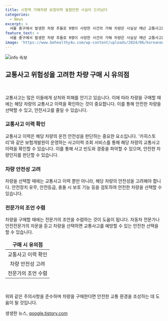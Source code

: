 ```yaml
---
title: 시청역 가해차량 보험이력 놀랄만한 사실이 드러났다
categories:
  - News
excerpt: >
  서울 중구에서 발생한 차량 추돌로 9명이 사망한 사건의 가해 차량은 사실상 매년 교통사고를 일으키고 있었음이 확인됐다. 해당 차량은 2018년부터 2021년까지 최소 6회 교통사고를 냈으며, 이로 인해 13회의 상대차 피해가 발생했다. 사고 차량은 가해자의 아내가 소유하고 있었으며, 가해자는 20인승 시내버스를 운전하는 일을 지난해 2월까지 해왔다.
feature_text: >
  서울 중구에서 발생한 차량 추돌로 9명이 사망한 사건의 가해 차량은 사실상 매년 교통사고를 일으키고 있었음이 확인됐다. 해당 차량은 2018년부터 2021년까지 최소 6회 교통사고를 냈으며, 이로 인해 13회의 상대차 피해가 발생했다. 사고 차량은 가해자의 아내가 소유하고 있었으며, 가해자는 20인승 시내버스를 운전하는 일을 지난해 2월까지 해왔다.
image: 'https://www.behealthy4u.com/wp-content/uploads/2024/06/koreanews.jpg'
---
```


<p><img src="https://www.behealthy4u.com/wp-content/uploads/2024/06/koreanews.jpg" alt="info 속보" /></p>

<h2 data-ke-size="size26">교통사고 위험성을 고려한 차량 구매 시 유의점</h2>

<p data-ke-size="size16">&nbsp;</p>

<p>교통사고는 많은 이들에게 상처와 피해를 안기고 있습니다. 이에 따라 차량을 구매할 때에는 해당 차량의 교통사고 이력을 확인하는 것이 중요합니다. 이를 통해 안전한 차량을 선택할 수 있고, 안전사고를 줄일 수 있습니다.</p>

<h3>교통사고 이력 확인</h3>

<p data-ke-size="size16">교통사고 이력은 해당 차량의 운전 안전성을 판단하는 중요한 요소입니다. '카히스토리'와 같은 보험개발원이 운영하는 사고이력 조회 서비스를 통해 해당 차량의 교통사고 이력을 확인할 수 있습니다. 이를 통해 사고 빈도와 경중을 파악할 수 있으며, 안전한 차량인지를 판단할 수 있습니다.</p>

<h3>차량 안전성 고려</h3>

<p data-ke-size="size16">차량을 선택할 때에는 교통사고 이력 뿐만 아니라, 해당 차량의 안전성을 고려해야 합니다. 안전장치 유무, 안전등급, 충돌 시 보호 기능 등을 검토하여 안전한 차량을 선택할 수 있습니다.</p>

<h3>전문가의 조언 수렴</h3>

<p data-ke-size="size16">차량을 구매할 때에는 전문가의 조언을 수렴하는 것이 도움이 됩니다. 자동차 전문가나 안전전문가의 자문을 듣고 차량을 선택하면 교통사고를 예방할 수 있는 안전한 선택을 할 수 있습니다.</p>

<table>
    <thead>
        <tr>
            <td style="text-align: center; height: 17px;"><b>구매 시 유의점</b></td>
        </tr>
    </thead>
    <tbody>
        <tr>
            <td style="text-align: center; height: 17px;">교통사고 이력 확인</td>
        </tr>
        <tr>
            <td style="text-align: center; height: 17px;">차량 안전성 고려</td>
        </tr>
        <tr>
            <td style="text-align: center; height: 17px;">전문가의 조언 수렴</td>
        </tr>
    </tbody>
</table>

<p data-ke-size="size16">&nbsp;</p>

<p>위와 같은 주의사항을 준수하며 차량을 구매한다면 안전한 교통 환경을 조성하는 데 도움이 될 것입니다.</p>
생생한 뉴스, <a href="https://qoogle.tistory.com" rel="dofollow">qoogle.tistory.com</a>


